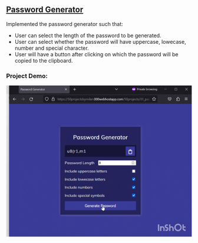 ## [Password Generator](https://50projectsbymilan.000webhostapp.com/50projects/31_password_generator/)
Implemented the password generator such that:
- User can select the length of the password to be generated.
- User can select whether the password will have uppercase, lowecase, number and special character.
- User will have a button after clicking on which the password will be copied to the clipboard.


### Project Demo:
![Project Demo](https://github.com/milan-vishnoi/50-Days-50-Projects/blob/main/31.%20Password%20Generator/demo.gif)